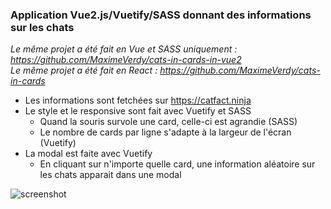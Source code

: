 ### Application Vue2.js/Vuetify/SASS donnant des informations sur les chats
*Le même projet a été fait en Vue et SASS uniquement : https://github.com/MaximeVerdy/cats-in-cards-in-vue2*    
*Le même projet a été fait en React : https://github.com/MaximeVerdy/cats-in-cards*

* Les informations sont fetchées sur https://catfact.ninja
* Le style et le responsive sont fait avec Vuetify et SASS
     * Quand la souris survole une card, celle-ci est agrandie (SASS)
     * Le nombre de cards par ligne s'adapte à la largeur de l'écran (Vuetify)
* La modal est faite avec Vuetify
     * En cliquant sur n'importe quelle card, une information aléatoire sur les chats apparait dans une modal

![screenshot](screenshot.gif)